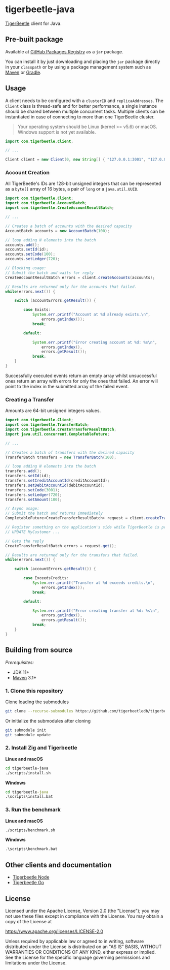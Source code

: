 # tigerbeetle-java

[TigerBeetle](https://github.com/tigerbeetledb/tigerbeetle) client for Java.


## Pre-built package

Available at [GitHub Packages Registry](https://github.com/orgs/tigerbeetledb/packages?repo_name=tigerbeetle-java) as a `jar` package.

You can install it by just downloading and placing the `jar` package directly in your `classpath` or by using a package management system such as [Maven](https://docs.github.com/en/packages/working-with-a-github-packages-registry/working-with-the-apache-maven-registry) or [Gradle](https://docs.github.com/en/packages/working-with-a-github-packages-registry/working-with-the-gradle-registry).

## Usage

A client needs to be configured with a `clusterID` and `replicaAddresses`. 
The `Client` class is thread-safe and for better performance, a single instance should be shared between multiple concurrent tasks.
Multiple clients can be instantiated in case of connecting to more than one TigerBeetle cluster.

> Your operating system should be Linux (kernel >= v5.6) or macOS. Windows support is not yet available.

```java
import com.tigerbeetle.Client;

// ...

Client client = new Client(0, new String[] { "127.0.0.1:3001", "127.0.0.1:3002", "127.0.0.1:3003" });
```

### Account Creation

All TigerBeetle's IDs are 128-bit unsigned integers that can be represented as a `byte[]` array of 16 bytes, a pair of `long` or a `java.util.UUID`.

```java
import com.tigerbeetle.Client;
import com.tigerbeetle.AccountBatch;
import com.tigerbeetle.CreateAccountResultBatch;

// ...

// Creates a batch of accounts with the desired capacity
AccountBatch accounts = new AccountBatch(100);

// loop adding N elements into the batch
accounts.add();
accounts.setId(id);
accounts.setCode(100);
accounts.setLedger(720);

// Blocking usage:
// Submit the batch and waits for reply
CreateAccountResultBatch errors = client.createAccounts(accounts);

// Results are returned only for the accounts that failed.
while(errors.next()) {

    switch (accountErrors.getResult()) {

        case Exists:
            System.err.printf("Account at %d already exists.\n",
                errors.getIndex());        
            break;

        default:

            System.err.printf("Error creating account at %d: %s\n",
                errors.getIndex(),
                errors.getResult());
            break;
    }
}
```

Successfully executed events return an empty array whilst unsuccessful ones return an array with errors for only the ones that failed. An error will point to the index in the submitted array of the failed event.

### Creating a Transfer

Amounts are 64-bit unsigned integers values.

```java
import com.tigerbeetle.Client;
import com.tigerbeetle.TransferBatch;
import com.tigerbeetle.CreateTransferResultBatch;
import java.util.concurrent.CompletableFuture;

// ...

// Creates a batch of transfers with the desired capacity
TransferBatch transfers = new TransferBatch(100);

// loop adding N elements into the batch
transfers.add();
transfers.setId(id);
transfers.setCreditAccountId(creditAccountId);
transfers.setDebitAccountId(debitAccountId);
transfers.setCode(3001);
transfers.setLedger(720);
transfers.setAmount(100);

// Async usage:
// Submit the batch and returns immediately
CompletableFuture<CreateTransferResultBatch> request = client.createTransfersAsync(transfers);

// Register something on the application's side while TigerBeetle is processing
// UPDATE MyCustomer ...

// Gets the reply
CreateTransferResultBatch errors = request.get();

// Results are returned only for the transfers that failed.
while(errors.next()) {

    switch (accountErrors.getResult()) {

        case ExceedsCredits:
            System.err.printf("Transfer at %d exceeds credits.\n",
                errors.getIndex());        
            break;

        default:

            System.err.printf("Error creating transfer at %d: %s\n",
                errors.getIndex(),
                errors.getResult());
            break;
    }
}    
```

## Building from source 

*Prerequisites:*

- JDK 11+
- [Maven](https://maven.apache.org) 3.1+

### 1. Clone this repository

Clone loading the submodules

```bash
git clone --recurse-submodules https://github.com/tigerbeetledb/tigerbeetle-java.git
```

Or initialize the submodules after cloning

```bash
git submodule init
git submodule update 
```
### 2. Install Zig and Tigerbeetle

**Linux and macOS**

```bash
cd tigerbeetle-java
./scripts/install.sh
```

**Windows**

```cmd
cd tigerbeetle-java
.\scripts\install.bat
```

### 3. Run the benchmark

**Linux and macOS**

```bash
./scripts/benchmark.sh
```

**Windows**

```cmd
.\scripts\benchmark.bat
```

## Other clients and documentation

- [Tigerbeetle Node](https://github.com/tigerbeetledb/tigerbeetle-node)
- [Tigerbeetle Go](https://github.com/tigerbeetledb/tigerbeetle-go)

## License

Licensed under the Apache License, Version 2.0 (the "License"); you may not use these files except in compliance with the License. You may obtain a copy of the License at

https://www.apache.org/licenses/LICENSE-2.0

Unless required by applicable law or agreed to in writing, software distributed under the License is distributed on an "AS IS" BASIS, WITHOUT WARRANTIES OR CONDITIONS OF ANY KIND, either express or implied. See the License for the specific language governing permissions and limitations under the License.
